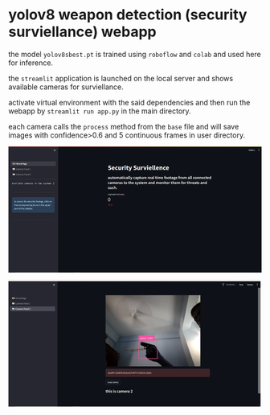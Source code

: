 # yolov8 weapon detection (security surviellance) webapp

the model `yolov8sbest.pt` is trained using `roboflow` and `colab` and used here for inference.

the `streamlit` application is launched on the local server and shows available cameras for surviellance.

activate virtual environment with the said dependencies and then run the webapp by `streamlit run app.py` in the main directory.

each camera calls the `process` method from the `base` file and will save images with confidence>0.6 and 5 continuous frames in user directory.

![alt text](image.png)

![alt text](image-1.png)